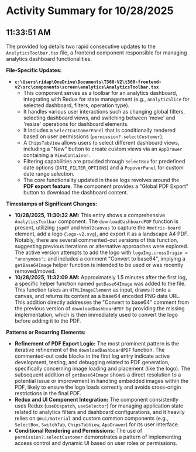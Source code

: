 # Activity Summary for 10/28/2025

## 11:33:51 AM
The provided log details two rapid consecutive updates to the `AnalyticsToolbar.tsx` file, a frontend component responsible for managing analytics dashboard functionalities.

**File-Specific Updates:**

*   **`c:\Users\ridap\OneDrive\Documents\T360-V2\t360-frontend-v2\src\components\screen\analytics\AnalyticsToolbar.tsx`**
    *   This component serves as a toolbar for an analytics dashboard, integrating with Redux for state management (e.g., `analyticSlice` for selected dashboard, filters, operation type).
    *   It handles various user interactions such as changing global filters, selecting dashboard views, and switching between 'move' and 'resize' operations for dashboard elements.
    *   It includes a `SelectCustomerPanel` that is conditionally rendered based on user permissions (`permission?.selectCustomer`).
    *   A `ChipsTabView` allows users to select different dashboard views, including a "New" button to create custom views via an `AppDrawer` containing a `ViewContainer`.
    *   Filtering capabilities are provided through `SelectBox` for predefined date options (`DATE_FILTER_OPTIONS`) and a `PopoverPanel` for custom date range selection.
    *   The core functionality updated in these logs revolves around the **PDF export feature**. The component provides a "Global PDF Export" button to download the dashboard content.

**Timestamps of Significant Changes:**

*   **10/28/2025, 11:30:32 AM:** This entry shows a comprehensive `AnalyticsToolbar` component. The `downloadDashboardPDF` function is present, utilizing `jspdf` and `html2canvas` to capture the `#metric-board` element, add a logo (`logo-v2.svg`), and export it as a landscape A4 PDF. Notably, there are several commented-out versions of this function, suggesting previous iterations or alternative approaches were explored. The active version attempts to add the logo with `logoImg.crossOrigin = "anonymous";` and includes a comment "Convert to base64", implying a `getBase64Image` helper function is intended to be used or was recently removed/moved.
*   **10/28/2025, 11:32:09 AM:** Approximately 1.5 minutes after the first log, a specific helper function named `getBase64Image` was added to the file. This function takes an `HTMLImageElement` as input, draws it onto a canvas, and returns its content as a base64 encoded PNG data URL. This addition directly addresses the "Convert to base64" comment from the previous version of `downloadDashboardPDF` by providing the missing implementation, which is then immediately used to convert the logo before adding it to the PDF.

**Patterns or Recurring Elements:**

*   **Refinement of PDF Export Logic:** The most prominent pattern is the iterative refinement of the `downloadDashboardPDF` function. The commented-out code blocks in the first log entry indicate active development, testing, and debugging related to PDF generation, specifically concerning image loading and placement (like the logo). The subsequent addition of `getBase64Image` shows a direct resolution to a potential issue or improvement in handling embedded images within the PDF, likely to ensure the logo loads correctly and avoids cross-origin restrictions in the final PDF.
*   **Redux and UI Component Integration:** The component consistently uses Redux (`useDispatch`, `useSelector`) for managing application state related to analytics filters and dashboard configurations, and it heavily relies on `@mui/material` and custom common components (e.g., `SelectBox`, `SwitchTab`, `ChipsTabView`, `AppDrawer`) for its user interface.
*   **Conditional Rendering and Permissions:** The use of `permission?.selectCustomer` demonstrates a pattern of implementing access control and dynamic UI based on user roles or permissions.